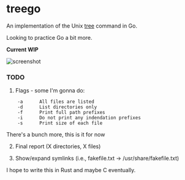 # treego

An implementation of the Unix [tree](https://linux.die.net/man/1/tree) command in Go.

Looking to practice Go a bit more.

**Current WIP**

![screenshot](https://yld.me/raw/baBn.png)

### TODO


1. Flags - some I'm gonna do:

```
	-a 	    All files are listed
	-d 	    List directories only
	-f      Print full path prefixes
	-i      Do not print any indendation prefixes
	-s      Print size of each file
```

There's a bunch more, this is it for now

2. Final report (X directories, X files)

3. Show/expand symlinks (i.e., fakefile.txt -> /usr/share/fakefile.txt)


I hope to write this in Rust and maybe C eventually.
